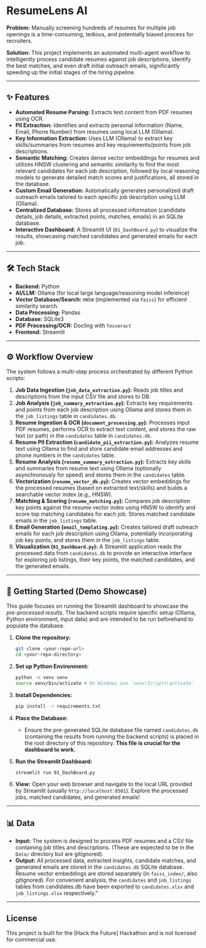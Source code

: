 # ResumeLens AI

**Problem:** Manually screening hundreds of resumes for multiple job openings is a time-consuming, tedious, and potentially biased process for recruiters.

**Solution:** This project implements an automated multi-agent workflow to intelligently process candidate resumes against job descriptions, identify the best matches, and even draft initial outreach emails, significantly speeding up the initial stages of the hiring pipeline.

---

## ✨ Features

- **Automated Resume Parsing:** Extracts text content from PDF resumes using OCR.
- **PII Extraction:** Identifies and extracts personal information (Name, Email, Phone Number) from resumes using local LLM (Ollama).
- **Key Information Extraction:** Uses LLM (Ollama) to extract key skills/summaries from resumes and key requirements/points from job descriptions.
- **Semantic Matching:** Creates dense vector embeddings for resumes and utilizes HNSW clustering and semantic similarity to find the most relevant candidates for each job description, followed by local reasoning models to generate detailed match scores and justifications, all stored in the database.
- **Custom Email Generation:** Automatically generates personalized draft outreach emails tailored to each specific job description using LLM (Ollama).
- **Centralized Database:** Stores all processed information (candidate details, job details, extracted points, matches, emails) in an SQLite database.
- **Interactive Dashboard:** A Streamlit UI (`01_DashBoard.py`) to visualize the results, showcasing matched candidates and generated emails for each job.

---

## 🛠️ Tech Stack

- **Backend:** Python
- **AI/LLM:** Ollama (for local large language/reasoning model inference)
- **Vector Database/Search:** `HNSW` (implemented via `Faiss`) for efficient similarity search.
- **Data Processing:** Pandas
- **Database:** SQLite3
- **PDF Processing/OCR:** Docling with `Tesseract`
- **Frontend:** Streamlit

---

## ⚙️ Workflow Overview

The system follows a multi-step process orchestrated by different Python scripts:

1.  **Job Data Ingestion (`job_data_extraction.py`):** Reads job titles and descriptions from the input CSV file and stores to DB.
2.  **Job Analysis (`job_summary_extraction.py`):** Extracts key requirements and points from each job description using Ollama and stores them in the `job_listings` table in `candidates.db`.
3.  **Resume Ingestion & OCR (`document_processing.py`):** Processes input PDF resumes, performs OCR to extract text content, and stores the raw text (or path) in the `candidates` table in `candidates.db`.
4.  **Resume PII Extraction (`candidate_pii_extraction.py`):** Analyzes resume text using Ollama to find and store candidate email addresses and phone numbers in the `candidates` table.
5.  **Resume Analysis (`resume_summary_extraction.py`):** Extracts key skills and summaries from resume text using Ollama (optionally asynchronously for speed) and stores them in the `candidates` table.
6.  **Vectorization (`resume_vector_db.py`):** Creates vector embeddings for the processed resumes (based on extracted text/skills) and builds a searchable vector index (e.g., HNSW).
7.  **Matching & Scoring (`resume_matching.py`):** Compares job description key points against the resume vector index using HNSW to identify and score top matching candidates for each job. Stores matched candidate emails in the `job_listings` table.
8.  **Email Generation (`email_templating.py`):** Creates tailored draft outreach emails for each job description using Ollama, potentially incorporating job key points, and stores them in the `job_listings` table.
9.  **Visualization (`01_DashBoard.py`):** A Streamlit application reads the processed data from `candidates.db` to provide an interactive interface for exploring job listings, their key points, the matched candidates, and the generated emails.

---

## 🚀 Getting Started (Demo Showcase)

This guide focuses on running the Streamlit dashboard to showcase the _pre-processed results_. The backend scripts require specific setup (Ollama, Python environment, input data) and are intended to be run beforehand to populate the database.

1.  **Clone the repository:**

    ```bash
    git clone <your-repo-url>
    cd <your-repo-directory>
    ```

2.  **Set up Python Environment:**

    ```bash
    python -m venv venv
    source venv/bin/activate # On Windows use `venv\Scripts\activate`
    ```

3.  **Install Dependencies:**

    ```bash
    pip install -r requirements.txt
    ```

4.  **Place the Database:**

    - Ensure the pre-generated SQLite database file named `candidates.db` (containing the results from running the backend scripts) is placed in the root directory of this repository. **This file is crucial for the dashboard to work.**

5.  **Run the Streamlit Dashboard:**

    ```bash
    streamlit run 01_DashBoard.py
    ```

6.  **View:** Open your web browser and navigate to the local URL provided by Streamlit (usually `http://localhost:8501`). Explore the processed jobs, matched candidates, and generated emails!

---

## 📊 Data

- **Input:** The system is designed to process PDF resumes and a CSV file containing job titles and descriptions. (These are expected to be in the `Data/` directory but are gitignored).
- **Output:** All processed data, extracted insights, candidate matches, and generated emails are stored in the `candidates.db` SQLite database. Resume vector embeddings are stored separately (in `faiss_index/`, also gitignored). For convenient analysis, the `candidates` and `job_listings` tables from candidates.db have been exported to `candidates.xlsx` and `job_listings.xlsx` respectively."

---
## License
This project is built for the [Hack the Future] Hackathon and is not licensed for commercial use.
